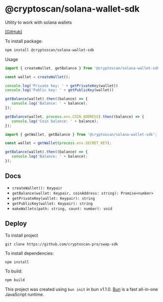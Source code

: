 # @cryptoscan/solana-wallet-sdk

Utility to work with solana wallets

[\[GitHub\]](https://github.com/cryptoscan-pro/solana-wallet-sdk)

To install package:


```bash
npm install @cryptoscan/solana-wallet-sdk
```

Usage

```javascript
import { createWallet, getBalance } from '@cryptoscan/solana-wallet-sdk';

const wallet = createWallet();

console.log('Private key: ' + getPrivateKey(wallet))
console.log('Public key: ' + getPublicKey(wallet))

getBalance(wallet).then((balance) => {
   console.log('Balance: ' + balance);
});

getBalance(wallet, process.env.COIN_ADDRESS).then((balance) => {
   console.log('Coin balance: ' + balance);
});
```

```javascript
import { getWallet, getBalance } from '@cryptoscan/solana-wallet-sdk';

const wallet = getWallet(process.env.SECRET_KEY);

getBalance(wallet).then((balance) => {
   console.log('Balance: ' + balance);
});
```

## Docs

- `createWallet(): Keypair`
- `getBalance(wallet: Keypair, coinAddress: string): Promise<number>`
- `getPrivateKey(wallet: Keypair): string`
- `getPublicKey(wallet: Keypair): string`
- `makeWallets(path: string, count: number): void`

## Deploy

To install project

```
git clone https://github.com/cryptoscan-pro/swap-sdk
```

To install dependencies:

```bash
npm install
```

To build:

```bash
npm build
```

This project was created using `bun init` in bun v1.1.0. [Bun](https://bun.sh) is a fast all-in-one JavaScript runtime.
